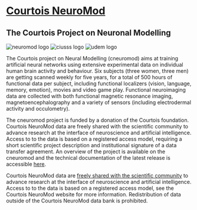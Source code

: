 # [Courtois NeuroMod](https://www.cneuromod.ca/)

## The Courtois Project on Neuronal Modelling

![neuromod logo](https://docs.cneuromod.ca/en/latest/_images/logo_neuromod_black.png)
![ciusss logo](https://www.cneuromod.ca/about/about/logo_ciusss_white.png)
![udem logo](https://github.com/courtois-neuromod/cneuromod_docs/raw/main/source/img/logo_udem.png)

The Courtois project on Neural Modelling (cneuromod) aims at training artificial neural networks using extensive experimental data on individual human brain activity and behaviour. Six subjects (three women, three men) are getting scanned weekly for five years, for a total of 500 hours of functional data per subject, including functional localizers (vision, language, memory, emotion), movies and video game play. Functional neuroimaging data are collected with both functional magnetic resonance imaging, magnetoencephalography and a variety of sensors (including electrodermal activity and occulometry).

The cneuromod project is funded by a donation of the Courtois foundation. Courtois NeuroMod data are freely shared with the scientific community to advance research at the interface of neuroscience and artificial intelligence. Access to to the data is based on a registered access model, requiring a short scientific project description and institutional signature of a data transfer agreement. An overview of the project is available on the cneuromod and the technical documentation of the latest release is accessible [here](https://docs.cneuromod.ca/).

Courtois NeuroMod data are [freely shared with the scientific community](https://docs.cneuromod.ca/en/latest/ACCESS.html) to advance research at the interface of neuroscience and artificial intelligence. Access to to the data is based on a registered access model, see the Courtois NeuroMod website for more information. Redistribution of data outside of the Courtois NeuroMod data bank is prohibited.
